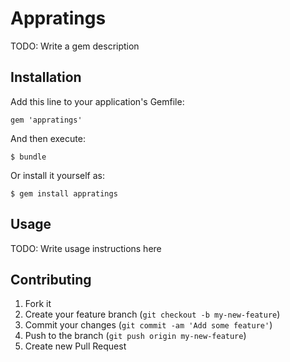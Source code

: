 # Appratings

TODO: Write a gem description

## Installation

Add this line to your application's Gemfile:

    gem 'appratings'

And then execute:

    $ bundle

Or install it yourself as:

    $ gem install appratings

## Usage

TODO: Write usage instructions here

## Contributing

1. Fork it
2. Create your feature branch (`git checkout -b my-new-feature`)
3. Commit your changes (`git commit -am 'Add some feature'`)
4. Push to the branch (`git push origin my-new-feature`)
5. Create new Pull Request
